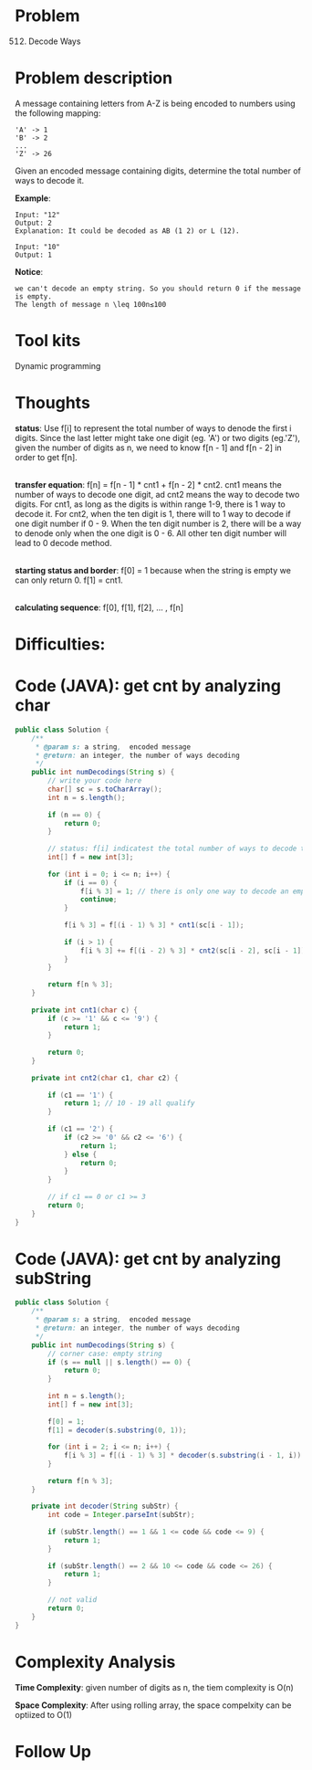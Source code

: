 # Problem
512. Decode Ways

# Problem description
A message containing letters from A-Z is being encoded to numbers using the following mapping:

```
'A' -> 1
'B' -> 2
...
'Z' -> 26
```

Given an encoded message containing digits, determine the total number of ways to decode it.

**Example**:
```
Input: "12"
Output: 2
Explanation: It could be decoded as AB (1 2) or L (12).
```

```
Input: "10"
Output: 1
```

**Notice**:
```
we can't decode an empty string. So you should return 0 if the message is empty.
The length of message n \leq 100n≤100
```
# Tool kits
Dynamic programming

# Thoughts
**status**: Use f[i] to represent the total number of ways to denode the first i digits. Since the last letter might take one digit (eg. 'A') or two digits (eg.'Z'), given the number of digits as n, we need to know f[n - 1] and f[n - 2] in order to get f[n].  <br/><br/>

**transfer equation**:  f[n] = f[n - 1] * cnt1 + f[n - 2] * cnt2. cnt1 means the number of ways to decode one digit, ad cnt2 means the way to decode two digits. For cnt1, as long as the digits is within range 1-9, there is 1 way to decode it. For cnt2, when the ten digit is 1, there will to 1 way to decode if one digit number if 0 - 9. When the ten digit number is 2, there will be a way to denode only when the one digit is 0 - 6. All other ten digit number will lead to 0 decode method. <br/><br/>

**starting status and border**: f[0] = 1 because when the string is empty we can only return 0. f[1] = cnt1. <br/><br/> 

**calculating sequence**: f[0], f[1], f[2], ... , f[n]


# Difficulties:


# Code (JAVA): get cnt by analyzing char
```java
public class Solution {
    /**
     * @param s: a string,  encoded message
     * @return: an integer, the number of ways decoding
     */
    public int numDecodings(String s) {
        // write your code here
        char[] sc = s.toCharArray();
        int n = s.length();
        
        if (n == 0) {
            return 0;
        }
        
        // status: f[i] indicatest the total number of ways to decode the first i letters.
        int[] f = new int[3];
        
        for (int i = 0; i <= n; i++) {
            if (i == 0) {
                f[i % 3] = 1; // there is only one way to decode an empty string, which is to return 0
                continue;
            }
            
            f[i % 3] = f[(i - 1) % 3] * cnt1(sc[i - 1]);
            
            if (i > 1) {
                f[i % 3] += f[(i - 2) % 3] * cnt2(sc[i - 2], sc[i - 1]);
            }
        }
        
        return f[n % 3];
    }
    
    private int cnt1(char c) {
        if (c >= '1' && c <= '9') {
            return 1;
        }
        
        return 0;
    }
    
    private int cnt2(char c1, char c2) {
        
        if (c1 == '1') {
            return 1; // 10 - 19 all qualify
        }
        
        if (c1 == '2') {
            if (c2 >= '0' && c2 <= '6') {
                return 1;
            } else {
                return 0;
            }
        }
        
        // if c1 == 0 or c1 >= 3
        return 0;
    }
}

```

# Code (JAVA): get cnt by analyzing subString
```java
public class Solution {
    /**
     * @param s: a string,  encoded message
     * @return: an integer, the number of ways decoding
     */
    public int numDecodings(String s) {
        // corner case: empty string
        if (s == null || s.length() == 0) {
            return 0;
        }
        
        int n = s.length();
        int[] f = new int[3];
        
        f[0] = 1;
        f[1] = decoder(s.substring(0, 1));
        
        for (int i = 2; i <= n; i++) {
            f[i % 3] = f[(i - 1) % 3] * decoder(s.substring(i - 1, i)) + f[(i - 2) % 3] * decoder(s.substring(i - 2, i));
        }
        
        return f[n % 3];
    }
    
    private int decoder(String subStr) {
        int code = Integer.parseInt(subStr);
        
        if (subStr.length() == 1 && 1 <= code && code <= 9) {
            return 1;
        }
        
        if (subStr.length() == 2 && 10 <= code && code <= 26) {
            return 1;
        }
        
        // not valid
        return 0;
    }
}

```


# Complexity Analysis
**Time Complexity**: given number of digits as n, the tiem complexity is O(n)

**Space Complexity**: After using rolling array, the space compelxity can be optiized to O(1)

# Follow Up

